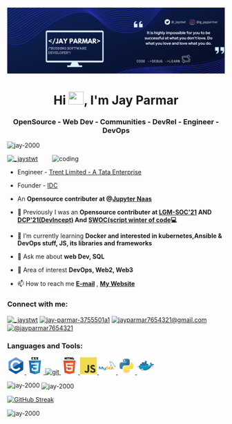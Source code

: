 ![MasterPiece Banner](https://github.com/jay-2000/jay-2000/blob/main/linkedinBanner.png)
<h1 align="center">Hi <img width="35px" height="30px" src="https://github.com/TheDudeThatCode/TheDudeThatCode/blob/master/Assets/Hi.gif">, I'm Jay Parmar</h1>
<h3 align="center">OpenSource - Web Dev - Communities - DevRel - Engineer - DevOps</h3>

<p align="left"> <img src="https://komarev.com/ghpvc/?username=jay-2000&label=Profile%20views&color=0e75b6&style=flat" alt="jay-2000" /> </p>
<img align="right" alt="coding" width="400" src="https://raw.githubusercontent.com/abhisheknaiidu/abhisheknaiidu/master/code.gif">

<p align="left"> <a href="https://twitter.com/_jaystwt" target="blank"><img src="https://img.shields.io/twitter/follow/_jaystwt?logo=twitter&style=for-the-badge" alt="_jaystwt" /></a> </p>

- Engineer - [Trent Limited - A Tata Enterprise](https://trentlimited.com/)
  
- Founder - [IDC](https://linktr.ee/ingenious_devs)

-  An **Opensource contributer at @[Jupyter Naas](https://github.com/jupyter-naas)**
  
- 🔭 Previously I was an **Opensource contributer at [LGM-SOC'21](https://www.linkedin.com/posts/jay-parmar-3755501a1_letsgrowmore-summer-of-code-activity-6832358316698566656-iTnI) AND [DCP'21(DevIncept)](https://www.linkedin.com/posts/jay-parmar-3755501a1_hello-folks-im-glad-to-share-that-ive-activity-6836637126256300032-0XS_) And [SWOC(script winter of code](#)💻**

- 🌱 I’m currently learning **Docker and interested in kubernetes,Ansible & DevOps stuff, JS, its libraries and frameworks**

- 💬 Ask me about **web Dev, SQL**

- 💬 Area of interest **DevOps, Web2, Web3**

- 📫 How to reach me **[E-mail](mailto:jayparmar7654321@gmail.com)**  ,  **[My Website](https://jayparmar.netlify.app/)**

<h3 align="left">Connect with me:</h3>
<p align="left">
<a href="https://twitter.com/_jaystwt" target="blank"><img align="center" src="https://raw.githubusercontent.com/rahuldkjain/github-profile-readme-generator/master/src/images/icons/Social/twitter.svg" alt="_jaystwt" height="30" width="40" /></a>
<a href="https://www.linkedin.com/in/jay-r-parmar/" target="blank"><img align="center" src="https://raw.githubusercontent.com/rahuldkjain/github-profile-readme-generator/master/src/images/icons/Social/linked-in-alt.svg" alt="jay-parmar-3755501a1" height="30" width="40" /></a>
<a href="mailto:jayparmar7654321@gmail.com" target="blank"><img align="center" src="https://ssl.gstatic.com/ui/v1/icons/mail/rfr/gmail.ico" alt="jayparmar7654321@gmail.com" height="30" width="40" /></a>
<a href="https://medium.com/@jayparmar7654321" target="blank"><img align="center" src="https://raw.githubusercontent.com/rahuldkjain/github-profile-readme-generator/master/src/images/icons/Social/medium.svg" alt="@jayparmar7654321" height="30" width="40" /></a>
</p>

 

<h3 align="left">Languages and Tools:</h3>
<p align="left"> <a href="https://www.cprogramming.com/" target="_blank"> <img src="https://raw.githubusercontent.com/devicons/devicon/master/icons/c/c-original.svg" alt="c" width="40" height="40"/> </a> <a href="https://www.w3schools.com/css/" target="_blank"> <img src="https://raw.githubusercontent.com/devicons/devicon/master/icons/css3/css3-original-wordmark.svg" alt="css3" width="40" height="40"/> </a> <a href="https://git-scm.com/" target="_blank"> <img src="https://www.vectorlogo.zone/logos/git-scm/git-scm-icon.svg" alt="git" width="40" height="40"/> </a> <a href="https://www.w3.org/html/" target="_blank"> <img src="https://raw.githubusercontent.com/devicons/devicon/master/icons/html5/html5-original-wordmark.svg" alt="html5" width="40" height="40"/> </a> <a href="https://developer.mozilla.org/en-US/docs/Web/JavaScript" target="_blank"> <img src="https://raw.githubusercontent.com/devicons/devicon/master/icons/javascript/javascript-original.svg" alt="javascript" width="40" height="40"/> </a> <a href="https://www.mysql.com/" target="_blank"> <img src="https://raw.githubusercontent.com/devicons/devicon/master/icons/mysql/mysql-original-wordmark.svg" alt="mysql" width="40" height="40"/> </a> <a href="https://www.python.org" target="_blank"> <img src="https://raw.githubusercontent.com/devicons/devicon/master/icons/python/python-original.svg" alt="python" width="40" height="40"/> </a> <a href="https://www.docker.com/" target="_blank"> <img src="https://raw.githubusercontent.com/devicons/devicon/master/icons/docker/docker-original.svg" alt="Docker" width="40" height="40"/> </a> </p>

<p><img align="left" src="https://github-readme-stats.vercel.app/api/top-langs?username=jay-2000&show_icons=true&locale=en&layout=compact" alt="jay-2000" /></p>

<p>&nbsp;<img align="center" src="https://github-readme-stats.vercel.app/api?username=jay-2000&show_icons=true&locale=en" alt="jay-2000" /></p>

[![GitHub Streak](https://github-readme-streak-stats.herokuapp.com?user=jay-2000)](https://git.io/streak-stats)

<p><img align="center" src="https://github-readme-streak-stats.herokuapp.com/?user=jay-2000&" alt="jay-2000" /></p>

